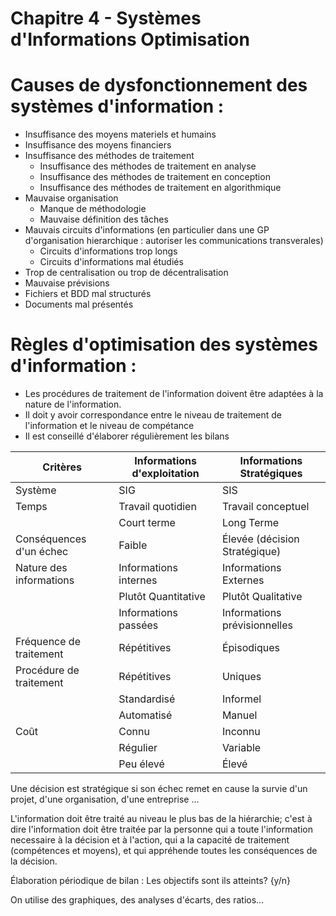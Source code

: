 # Chapitre 4 - Systèmes d'Informations Optimisation

# Causes de dysfonctionnement des systèmes d'information :
* Insuffisance des moyens materiels et humains
* Insuffisance des moyens financiers
* Insuffisance des méthodes de traitement
	* Insuffisance des méthodes de traitement en analyse
	* Insuffisance des méthodes de traitement en conception
	* Insuffisance des méthodes de traitement en algorithmique
* Mauvaise organisation
	* Manque de méthodologie
	* Mauvaise définition des tâches
* Mauvais circuits d'informations (en particulier dans une GP d'organisation hierarchique : autoriser les communications transverales)
	* Circuits d'informations trop longs
	* Circuits d'informations mal étudiés
* Trop de centralisation ou trop de décentralisation
* Mauvaise prévisions
* Fichiers et BDD mal structurés
* Documents mal présentés

# Règles d'optimisation des systèmes d'information :

* Les procédures de traitement de l'information doivent être adaptées à la nature de l'information.
* Il doit y avoir correspondance entre le niveau de traitement de l'information et le niveau de compétance
* Il est conseillé d'élaborer régulièrement les bilans

|Critères|Informations d'exploitation  | Informations Stratégiques|
|--|--|--|
|Système|SIG|SIS|
|Temps|Travail quotidien|Travail conceptuel|
||Court terme|Long Terme|
|Conséquences d'un échec|Faible|Élevée (décision Stratégique)|
|Nature des informations|Informations internes|Informations Externes|
||Plutôt Quantitative|Plutôt Qualitative|
||Informations passées|Informations prévisionnelles|
|Fréquence de traitement|Répétitives|Épisodiques|
|Procédure de traitement|Répétitives|Uniques|
||Standardisé|Informel|
||Automatisé|Manuel|
|Coût|Connu|Inconnu|
||Régulier|Variable|
||Peu élevé|Élevé|

Une décision est stratégique si son échec remet en cause la survie d'un projet, d'une organisation, d'une entreprise ...

L'information doit être traité au niveau le plus bas de la hiérarchie; c'est à dire l'information doit être traitée par la personne qui a toute l'information necessaire à la décision et à l'action, qui a la capacité de traitement (compétences et moyens), et qui appréhende toutes les conséquences de la décision.

Élaboration périodique de bilan : Les objectifs sont ils atteints? {y/n}

On utilise des graphiques, des analyses d'écarts, des ratios...

